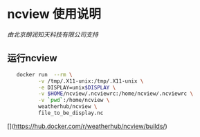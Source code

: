 # ncview 使用说明

*由北京朗润知天科技有限公司支持*

运行ncview
----------

```bash
   docker run  --rm \
          -v /tmp/.X11-unix:/tmp/.X11-unix \
          -e DISPLAY=unix$DISPLAY \
          -v $HOME/ncview/.ncviewrc:/home/ncview/.ncviewrc \
          -v `pwd`:/home/ncview \
          weatherhub/ncview \
          file_to_be_display.nc
```

[[](https://dockerbuildbadges.quelltext.eu/status.svg?organization=weatherhub&repository=ncview)](https://hub.docker.com/r/weatherhub/ncview/builds/)
